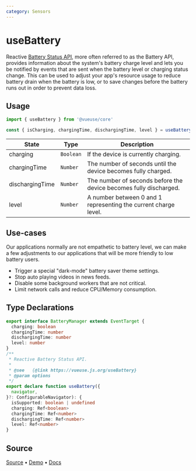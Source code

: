 ```yaml
---
category: Sensors
---
```


# useBattery

Reactive [Battery Status API](https://developer.mozilla.org/en-US/docs/Web/API/Battery_Status_API), more often referred to as the Battery API, provides information about the system's battery charge level and lets you be notified by events that are sent when the battery level or charging status change. This can be used to adjust your app's resource usage to reduce battery drain when the battery is low, or to save changes before the battery runs out in order to prevent data loss.

## Usage

```js
import { useBattery } from '@vueuse/core'

const { isCharging, chargingTime, dischargingTime, level } = useBattery()
```

| State           | Type      | Description                                                       |
| --------------- | --------- | ----------------------------------------------------------------- |
| charging        | `Boolean` | If the device is currently charging.                              |
| chargingTime    | `Number`  | The number of seconds until the device becomes fully charged.     |
| dischargingTime | `Number`  | The number of seconds before the device becomes fully discharged. |
| level           | `Number`  | A number between 0 and 1 representing the current charge level.   |

## Use-cases

Our applications normally are not empathetic to battery level, we can make a few adjustments to our applications that will be more friendly to low battery users.

- Trigger a special "dark-mode" battery saver theme settings.
- Stop auto playing videos in news feeds.
- Disable some background workers that are not critical.
- Limit network calls and reduce CPU/Memory consumption.


<!--FOOTER_STARTS-->
## Type Declarations

```typescript
export interface BatteryManager extends EventTarget {
  charging: boolean
  chargingTime: number
  dischargingTime: number
  level: number
}
/**
 * Reactive Battery Status API.
 *
 * @see   {@link https://vueuse.js.org/useBattery}
 * @param options
 */
export declare function useBattery({
  navigator,
}?: ConfigurableNavigator): {
  isSupported: boolean | undefined
  charging: Ref<boolean>
  chargingTime: Ref<number>
  dischargingTime: Ref<number>
  level: Ref<number>
}
```

## Source

[Source](https://github.com/vueuse/vueuse/blob/master/packages/core/useBattery/index.ts) • [Demo](https://github.com/vueuse/vueuse/blob/master/packages/core/useBattery/demo.vue) • [Docs](https://github.com/vueuse/vueuse/blob/master/packages/core/useBattery/index.md)


<!--FOOTER_ENDS-->
